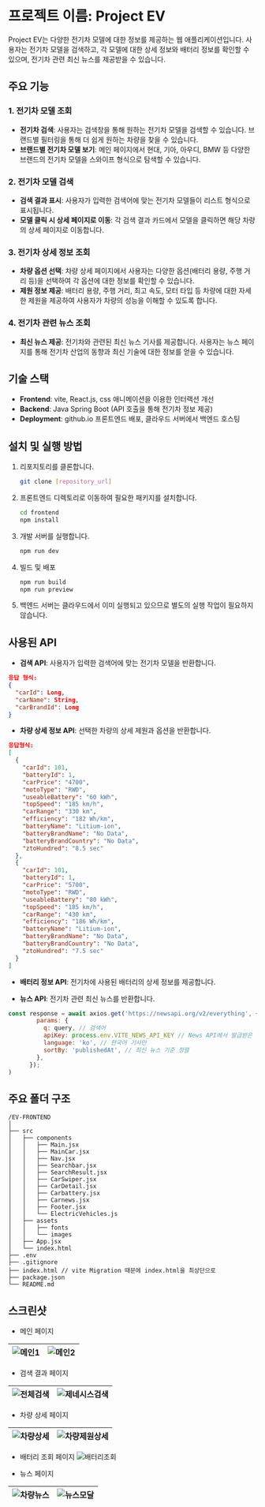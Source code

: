# 프로젝트 이름: Project EV

Project EV는 다양한 전기차 모델에 대한 정보를 제공하는 웹 애플리케이션입니다. 사용자는 전기차 모델을 검색하고, 각 모델에 대한 상세 정보와 배터리 정보를 확인할 수 있으며, 전기차 관련 최신 뉴스를 제공받을 수 있습니다.

## 주요 기능

### 1. **전기차 모델 조회**

- **전기차 검색**: 사용자는 검색창을 통해 원하는 전기차 모델을 검색할 수 있습니다. 브랜드별 필터링을 통해 더 쉽게 원하는 차량을 찾을 수 있습니다.
- **브랜드별 전기차 모델 보기**: 메인 페이지에서 현대, 기아, 아우디, BMW 등 다양한 브랜드의 전기차 모델을 스와이프 형식으로 탐색할 수 있습니다.

### 2. **전기차 모델 검색**

- **검색 결과 표시**: 사용자가 입력한 검색어에 맞는 전기차 모델들이 리스트 형식으로 표시됩니다. 
- **모델 클릭 시 상세 페이지로 이동**: 각 검색 결과 카드에서 모델을 클릭하면 해당 차량의 상세 페이지로 이동합니다. 

### 3. **전기차 상세 정보 조회**

- **차량 옵션 선택**: 차량 상세 페이지에서 사용자는 다양한 옵션(배터리 용량, 주행 거리 등)을 선택하여 각 옵션에 대한 정보를 확인할 수 있습니다. 
- **제원 정보 제공**: 배터리 용량, 주행 거리, 최고 속도, 모터 타입 등 차량에 대한 자세한 제원을 제공하여 사용자가 차량의 성능을 이해할 수 있도록 합니다. 

### 4. **전기차 관련 뉴스 조회**

- **최신 뉴스 제공**: 전기차와 관련된 최신 뉴스 기사를 제공합니다. 사용자는 뉴스 페이지를 통해 전기차 산업의 동향과 최신 기술에 대한 정보를 얻을 수 있습니다.

## 기술 스택

- **Frontend**: vite, React.js, css 애니메이션을 이용한 인터랙션 개선
- **Backend**: Java Spring Boot (API 호출을 통해 전기차 정보 제공)
- **Deployment**: github.io 프론트엔드 배포, 클라우드 서버에서 백엔드 호스팅

## 설치 및 실행 방법

1. 리포지토리를 클론합니다.
   ```bash
   git clone [repository_url]
   ```
2. 프론트엔드 디렉토리로 이동하여 필요한 패키지를 설치합니다.
   ```bash
   cd frontend
   npm install
   ```
3. 개발 서버를 실행합니다.
   ```bash
   npm run dev
   ```
4. 빌드 및 배포
   ```bash
   npm run build
   npm run preview
   ```
5. 백엔드 서버는 클라우드에서 이미 실행되고 있으므로 별도의 실행 작업이 필요하지 않습니다.

## 사용된 API

- **검색 API**: 사용자가 입력한 검색어에 맞는 전기차 모델을 반환합니다.

```json
응답 형식:
{
  "carId": Long,
  "carName": String,
  "carBrandId": Long
}

```

- **차량 상세 정보 API**: 선택한 차량의 상세 제원과 옵션을 반환합니다.

```json
응답형식:
[
  {
    "carId": 101,
    "batteryId": 1,
    "carPrice": "4700",
    "motoType": "RWD",
    "useableBattery": "60 kWh",
    "topSpeed": "185 km/h",
    "carRange": "330 km",
    "efficiency": "182 Wh/km",
    "batteryName": "Litium-ion",
    "batteryBrandName": "No Data",
    "batteryBrandCountry": "No Data",
    "ztoHundred": "8.5 sec"
  },
  {
    "carId": 101,
    "batteryId": 1,
    "carPrice": "5700",
    "motoType": "RWD",
    "useableBattery": "80 kWh",
    "topSpeed": "185 km/h",
    "carRange": "430 km",
    "efficiency": "186 Wh/km",
    "batteryName": "Litium-ion",
    "batteryBrandName": "No Data",
    "batteryBrandCountry": "No Data",
    "ztoHundred": "7.5 sec"
  }
]
```

- **배터리 정보 API**: 전기차에 사용된 배터리의 상세 정보를 제공합니다.

- **뉴스 API**: 전기차 관련 최신 뉴스를 반환합니다.

```js
const response = await axios.get('https://newsapi.org/v2/everything', {
        params: {
          q: query, // 검색어
          apiKey: process.env.VITE_NEWS_API_KEY // News API에서 발급받은 키
          language: 'ko', // 한국어 기사만
          sortBy: 'publishedAt', // 최신 뉴스 기준 정렬
        },
      });
)
```

## 주요 폴더 구조

```
/EV-FRONTEND
│   
├── src
│   ├── components
│   │   ├── Main.jsx
│   │   ├── MainCar.jsx
│   │   ├── Nav.jsx
│   │   ├── Searchbar.jsx
│   │   ├── SearchResult.jsx
│   │   ├── CarSwiper.jsx
│   │   ├── CarDetail.jsx
│   │   ├── Carbattery.jsx
│   │   ├── Carnews.jsx
│   │   ├── Footer.jsx
│   │   └── ElectricVehicles.js
│   ├── assets
│   │   ├── fonts
│   │   └── images
│   ├── App.jsx
│   └── index.html
├── .env
├── .gitignore
├── index.html // vite Migration 때문에 index.html을 최상단으로
├── package.json
└── README.md
```

## 스크린샷

- 메인 페이지

![메인1](https://github.com/user-attachments/assets/1fa5f59a-a4b0-4648-bba3-82552bd463bd) |![메인2](https://github.com/user-attachments/assets/ee6a82c5-ae74-49e1-b2ec-8ef941546836)
--- | --- | 

- 검색 결과 페이지

![전체검색](https://github.com/user-attachments/assets/c07571b7-2925-497e-9f94-97aacd9edab9) |![제네시스검색](https://github.com/user-attachments/assets/98c0704c-4627-49c5-8c97-5d0766a13d2f)
--- | --- | 

- 차량 상세 페이지


![차량상세](https://github.com/user-attachments/assets/9df91429-8399-4823-a6dc-64be6f4b5480) |![차량제원상세](https://github.com/user-attachments/assets/675443df-fee2-4593-bb75-b004dd497109)
--- | --- | 

- 배터리 조회 페이지
![배터리조회](https://github.com/user-attachments/assets/18e733e6-e78f-4602-bc71-67de3a4a5476)

- 뉴스 페이지

![차량뉴스](https://github.com/user-attachments/assets/5dc01556-aeaa-4116-b293-ab8dfebaadc0) |![뉴스모달](https://github.com/user-attachments/assets/4f869792-c55c-43fd-aabf-cc514bd7670b)
--- | --- | 
